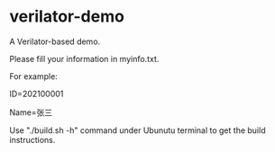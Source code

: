 # verilator-demo
A Verilator-based demo.

Please fill your information in myinfo.txt.

For example:

ID=202100001

Name=张三

Use "./build.sh -h" command under Ubunutu terminal to get the build instructions.
